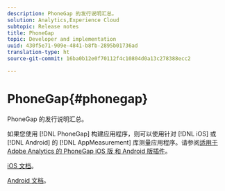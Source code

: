 ```yaml
---
description: PhoneGap 的发行说明汇总。
solution: Analytics,Experience Cloud
subtopic: Release notes
title: PhoneGap
topic: Developer and implementation
uuid: 430f5e71-909e-4841-b8fb-2895b01736ad
translation-type: ht
source-git-commit: 16ba0b12e0f70112f4c10804d0a13c278388ecc2

---
```



# PhoneGap{#phonegap}

PhoneGap 的发行说明汇总。

如果您使用 [!DNL PhoneGap] 构建应用程序，则可以使用针对 [!DNL iOS] 或 [!DNL Android] 的 [!DNL AppMeasurement] 库测量应用程序。请参阅[适用于 Adobe Analytics 的 PhoneGap iOS 版 和 Android 版插件](https://marketing.adobe.com/developer/gallery/beta-phonegap-ios-and-android-plug-ins-for-sitecatalyst)。

[iOS 文档](https://marketing.adobe.com/resources/help/zh_CN/sc/appmeasurement/ios/phonegap.html)。

[Android 文档](https://marketing.adobe.com/resources/help/zh_CN/sc/appmeasurement/android/phonegap.html)。
